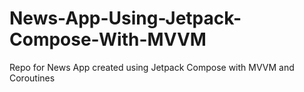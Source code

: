 # News-App-Using-Jetpack-Compose-With-MVVM
Repo for News App created using Jetpack Compose with MVVM and Coroutines
